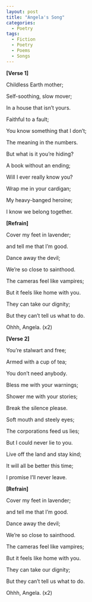 ```yaml
---
layout: post
title: "Angela's Song"
categories:
  - Poetry
tags:
  - Fiction
  - Poetry
  - Poems
  - Songs
---
```



**[Verse 1]**

Childless Earth mother;

Self-soothing, slow mover;

In a house that isn’t yours.

  
  
  
  

Faithful to a fault;

You know something that I don’t;

The meaning in the numbers.



But what is it you’re hiding?

A book without an ending;

Will I ever really know you?



Wrap me in your cardigan;

My heavy-banged heroine;

I know we belong together.



**[Refrain]**

Cover my feet in lavender;

and tell me that I’m good.

Dance away the devil;

We’re so close to sainthood.


The cameras feel like vampires;

But it feels like home with you.

They can take our dignity;

But they can’t tell us what to do.



Ohhh, Angela. (x2)



**[Verse 2]**

You’re stalwart and free;

Armed with a cup of tea;

You don’t need anybody.



Bless me with your warnings;

Shower me with your stories;

Break the silence please.



Soft mouth and steely eyes;

The corporations feed us lies;

But I could never lie to you.



Live off the land and stay kind;

It will all be better this time;

I promise I’ll never leave.



**[Refrain]**

Cover my feet in lavender;

and tell me that I’m good.

Dance away the devil;

We’re so close to sainthood.



The cameras feel like vampires;

But it feels like home with you.

They can take our dignity;

But they can’t tell us what to do.


  
Ohhh, Angela. (x2)

